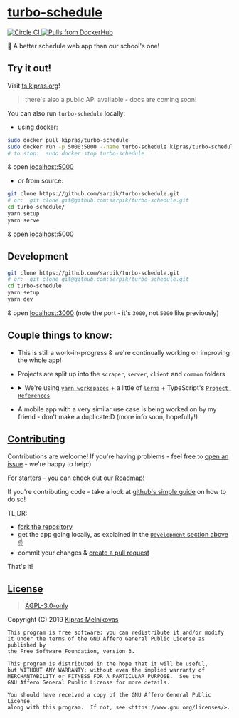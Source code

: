 # [turbo-schedule](https://ts.kipras.org)

<p align="left">

  <a href="https://circleci.com/gh/sarpik/turbo-schedule">
	<img alt="Circle CI" src="https://circleci.com/gh/sarpik/turbo-schedule.svg?style=shield" />
  </a>

  <a href="https://hub.docker.com/r/kipras/turbo-schedule">
    <img alt="Pulls from DockerHub" src="https://img.shields.io/docker/pulls/kipras/turbo-schedule.svg?style=shield" />
  </a>

<!--  TODO  -->
  <!-- <a href="https://github.com/sarpik/turbo-schedule/releases">
    <img alt="latest version" src="https://img.shields.io/github/v/tag/sarpik/turbo-schedule?include_prereleases&sort=semver" />
  </a> -->
</p>

🎒 A better schedule web app than our school's one!

## Try it out!

Visit <a href="https://ts.kipras.org">ts.kipras.org</a>!

> there's also a public API available - docs are coming soon!

You can also run `turbo-schedule` locally:

* using docker:

```sh
sudo docker pull kipras/turbo-schedule
sudo docker run -p 5000:5000 --name turbo-schedule kipras/turbo-schedule
# to stop:  sudo docker stop turbo-schedule
```

& open <a href="http://localhost:5000">localhost:5000</a>

* or from source:

```sh
git clone https://github.com/sarpik/turbo-schedule.git
# or:  git clone git@github.com:sarpik/turbo-schedule.git
cd turbo-schedule/
yarn setup
yarn serve
```

& open <a href="http://localhost:5000">localhost:5000</a>

## Development

```sh
git clone https://github.com/sarpik/turbo-schedule.git
# or:  git clone git@github.com:sarpik/turbo-schedule.git
cd turbo-schedule
yarn setup
yarn dev
```

& open <a href="http://localhost:3000">localhost:3000</a> (note the port - it's `3000`, not `5000` like previously)

## Couple things to know:

* This is still a work-in-progress & we're continually working on improving the whole app!
* Projects are split up into the `scraper`, `server`, `client` and `common` folders

* <details> <summary>We're using <a href="https://yarnpkg.com/lang/en/docs/workspaces/"><code>yarn workspaces</code></a> + a little of <a href="https://github.com/lerna/lerna"><code>lerna</code></a> + TypeScript's <a href="https://www.typescriptlang.org/docs/handbook/project-references.html"><code>Project References</code></a>.</summary>

  * https://stackoverflow.com/questions/51631786/how-to-use-project-references-in-typescript-3-0
  * https://github.com/RyanCavanaugh/learn-a
</details>

* A mobile app with a very similar use case is being worked on by my friend - don't make a duplicate:D (more info soon, hopefully!)

## [Contributing](https://github.com/sarpik/turbo-schedule/issues/1)

Contributions are welcome! If you're having problems - feel free to [open an issue](https://github.com/sarpik/turbo-schedule/issues/new) - we're happy to help:)

For starters - you can check out our [Roadmap](https://github.com/sarpik/turbo-schedule/issues/1)!

If you're contributing code - take a look at [github's simple guide](https://guides.github.com/activities/forking/) on how to do so!

TL;DR:
* [fork the repository](https://github.com/sarpik/turbo-schedule/fork)
* get the app going locally, as explained in the [`Development` section above ☝](#Development)
* commit your changes & [create a pull request](https://github.com/sarpik/turbo-schedule/compare)

That's it!

## [License](./LICENSE)

> [AGPL-3.0-only](./LICENSE)

Copyright (C) 2019 [Kipras Melnikovas](https://github.com/sarpik)

	This program is free software: you can redistribute it and/or modify
	it under the terms of the GNU Affero General Public License as published by
	the Free Software Foundation, version 3.

	This program is distributed in the hope that it will be useful,
	but WITHOUT ANY WARRANTY; without even the implied warranty of
	MERCHANTABILITY or FITNESS FOR A PARTICULAR PURPOSE.  See the
	GNU Affero General Public License for more details.

	You should have received a copy of the GNU Affero General Public License
	along with this program.  If not, see <https://www.gnu.org/licenses/>.
